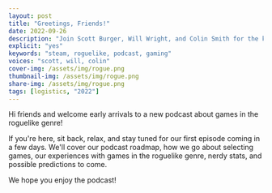 ```yaml
---
layout: post
title: "Greetings, Friends!"
date: 2022-09-26
description: "Join Scott Burger, Will Wright, and Colin Smith for the kickoff of the podcast."
explicit: "yes" 
keywords: "steam, roguelike, podcast, gaming"
voices: "scott, will, colin"
cover-img: /assets/img/rogue.png
thumbnail-img: /assets/img/rogue.png
share-img: /assets/img/rogue.png
tags: [logistics, "2022"]
---
```


Hi friends and welcome early arrivals to a new podcast about games in the roguelike genre!

If you're here, sit back, relax, and stay tuned for our first episode coming in a few days. We'll cover our podcast roadmap,
how we go about selecting games, our experiences with games in the roguelike genre, nerdy stats, and possible predictions to come. 

We hope you enjoy the podcast!
